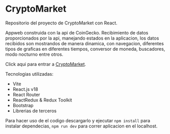 
# CryptoMarket

Repositorio del proyecto de CryptoMarket con React.


Appweb construida con la api de CoinGecko.
Recibimiento de datos proporcionados por la api, manejando estados en la aplicacion, los datos recibidos son mostrandos de manera dinamica, con navegacion, diferentes tipos de graficas en diferentes tiempos, conversor de moneda, buscadores, modo nocturno entre otros.

Click aqui para entrar a [CryptoMarket](https://cryptocoin-jdsl.netlify.app/coins).

Tecnologias utilizadas: 

- Vite
- React.js v18
- React Router
- ReactRedux & Redux Toolkit
- Bootstrap
- Librerias de terceros


Para hacer uso de el codigo descargarlo y ejecutar  ```npm install``` para instalar dependecias,  ```npm run dev``` para correr aplicacion en el localhost.
